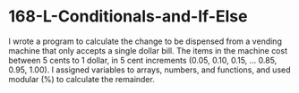# 168-L-Conditionals-and-If-Else
I wrote a program to calculate the change to be dispensed from a vending machine that only accepts a single dollar bill. The items in the machine cost between 5 cents to 1 dollar, in 5 cent increments (0.05, 0.10, 0.15, ... 0.85, 0.95, 1.00). I assigned variables to arrays, numbers, and functions, and used modular (%) to calculate the remainder. 
